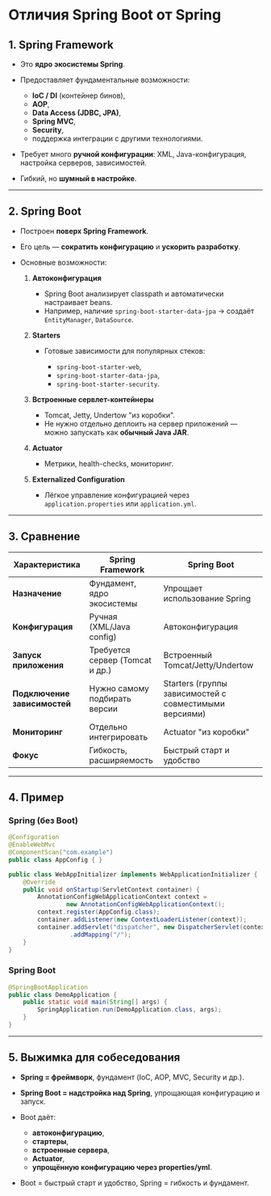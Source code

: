 # Отличия Spring Boot от Spring

## 1. Spring Framework

* Это **ядро экосистемы Spring**.
* Предоставляет фундаментальные возможности:

    * **IoC / DI** (контейнер бинов),
    * **AOP**,
    * **Data Access (JDBC, JPA)**,
    * **Spring MVC**,
    * **Security**,
    * поддержка интеграции с другими технологиями.
* Требует много **ручной конфигурации**: XML, Java-конфигурация, настройка серверов, зависимостей.
* Гибкий, но **шумный в настройке**.

---

## 2. Spring Boot

* Построен **поверх Spring Framework**.
* Его цель — **сократить конфигурацию** и **ускорить разработку**.
* Основные возможности:

    1. **Автоконфигурация**

        * Spring Boot анализирует classpath и автоматически настраивает beans.
        * Например, наличие `spring-boot-starter-data-jpa` → создаёт `EntityManager`, `DataSource`.
    2. **Starters**

        * Готовые зависимости для популярных стеков:

            * `spring-boot-starter-web`,
            * `spring-boot-starter-data-jpa`,
            * `spring-boot-starter-security`.
    3. **Встроенные сервлет-контейнеры**

        * Tomcat, Jetty, Undertow "из коробки".
        * Не нужно отдельно деплоить на сервер приложений — можно запускать как **обычный Java JAR**.
    4. **Actuator**

        * Метрики, health-checks, мониторинг.
    5. **Externalized Configuration**

        * Лёгкое управление конфигурацией через `application.properties` или `application.yml`.

---

## 3. Сравнение

| Характеристика               | Spring Framework                | Spring Boot                                            |
| ---------------------------- | ------------------------------- | ------------------------------------------------------ |
| **Назначение**               | Фундамент, ядро экосистемы      | Упрощает использование Spring                          |
| **Конфигурация**             | Ручная (XML/Java config)        | Автоконфигурация                                       |
| **Запуск приложения**        | Требуется сервер (Tomcat и др.) | Встроенный Tomcat/Jetty/Undertow                       |
| **Подключение зависимостей** | Нужно самому подбирать версии   | Starters (группы зависимостей с совместимыми версиями) |
| **Мониторинг**               | Отдельно интегрировать          | Actuator "из коробки"                                  |
| **Фокус**                    | Гибкость, расширяемость         | Быстрый старт и удобство                               |

---

## 4. Пример

### Spring (без Boot)

```java
@Configuration
@EnableWebMvc
@ComponentScan("com.example")
public class AppConfig { }

public class WebAppInitializer implements WebApplicationInitializer {
    @Override
    public void onStartup(ServletContext container) {
        AnnotationConfigWebApplicationContext context =
                new AnnotationConfigWebApplicationContext();
        context.register(AppConfig.class);
        container.addListener(new ContextLoaderListener(context));
        container.addServlet("dispatcher", new DispatcherServlet(context))
                 .addMapping("/");
    }
}
```

### Spring Boot

```java
@SpringBootApplication
public class DemoApplication {
    public static void main(String[] args) {
        SpringApplication.run(DemoApplication.class, args);
    }
}
```

---

## 5. Выжимка для собеседования

* **Spring = фреймворк**, фундамент (IoC, AOP, MVC, Security и др.).
* **Spring Boot = надстройка над Spring**, упрощающая конфигурацию и запуск.
* Boot даёт:

    * **автоконфигурацию**,
    * **стартеры**,
    * **встроенные сервера**,
    * **Actuator**,
    * **упрощённую конфигурацию через properties/yml**.
* Boot = быстрый старт и удобство, Spring = гибкость и фундамент.
